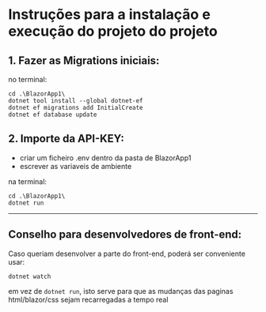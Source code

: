 # Instruções para a instalação e execução do projeto do projeto


## 1. Fazer as Migrations iniciais:
no terminal:
```
cd .\BlazorApp1\
dotnet tool install --global dotnet-ef
dotnet ef migrations add InitialCreate 
dotnet ef database update
```


## 2. Importe da API-KEY:
- criar um ficheiro .env dentro da pasta de BlazorApp1
- escrever as variaveis de ambiente


na terminal:
```
cd .\BlazorApp1\
dotnet run
```
___

## Conselho para desenvolvedores de front-end:

Caso queriam desenvolver a parte do front-end, poderá ser conveniente usar:
```
dotnet watch
```
em vez de ``dotnet run``, isto serve para que as mudanças das paginas html/blazor/css sejam recarregadas a tempo real